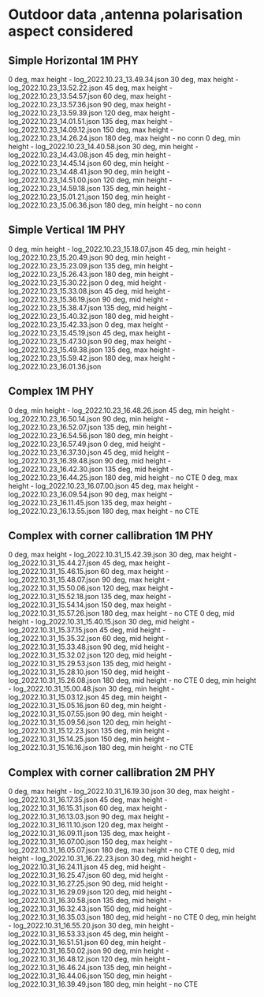 # Outdoor data ,antenna polarisation aspect considered

## Simple Horizontal 1M PHY

0 deg, max height - log_2022.10.23_13.49.34.json
30 deg, max height - log_2022.10.23_13.52.22.json
45 deg, max height - log_2022.10.23_13.54.57.json
60 deg, max height - log_2022.10.23_13.57.36.json
90 deg, max height - log_2022.10.23_13.59.39.json
120 deg, max height - log_2022.10.23_14.01.51.json
135 deg, max height - log_2022.10.23_14.09.12.json
150 deg, max height - log_2022.10.23_14.26.24.json
180 deg, max height - no conn
0 deg, min height - log_2022.10.23_14.40.58.json
30 deg, min height - log_2022.10.23_14.43.08.json
45 deg, min height - log_2022.10.23_14.45.14.json
60 deg, min height - log_2022.10.23_14.48.41.json
90 deg, min height - log_2022.10.23_14.51.00.json
120 deg, min height - log_2022.10.23_14.59.18.json
135 deg, min height - log_2022.10.23_15.01.21.json
150 deg, min height - log_2022.10.23_15.06.36.json
180 deg, min height - no conn

## Simple Vertical 1M PHY

0 deg, min height - log_2022.10.23_15.18.07.json
45 deg, min height - log_2022.10.23_15.20.49.json
90 deg, min height - log_2022.10.23_15.23.09.json
135 deg, min height - log_2022.10.23_15.26.43.json
180 deg, min height - log_2022.10.23_15.30.22.json
0 deg, mid height - log_2022.10.23_15.33.08.json
45 deg, mid height - log_2022.10.23_15.36.19.json
90 deg, mid height - log_2022.10.23_15.38.47.json
135 deg, mid height - log_2022.10.23_15.40.32.json
180 deg, mid height - log_2022.10.23_15.42.33.json
0 deg, max height - log_2022.10.23_15.45.19.json
45 deg, max height - log_2022.10.23_15.47.30.json
90 deg, max height - log_2022.10.23_15.49.38.json
135 deg, max height - log_2022.10.23_15.59.42.json
180 deg, max height - log_2022.10.23_16.01.36.json

## Complex 1M PHY

0 deg, min height - log_2022.10.23_16.48.26.json
45 deg, min height - log_2022.10.23_16.50.14.json
90 deg, min height - log_2022.10.23_16.52.07.json
135 deg, min height - log_2022.10.23_16.54.56.json
180 deg, min height - log_2022.10.23_16.57.49.json
0 deg, mid height - log_2022.10.23_16.37.30.json
45 deg, mid height - log_2022.10.23_16.39.48.json
90 deg, mid height - log_2022.10.23_16.42.30.json
135 deg, mid height - log_2022.10.23_16.44.25.json
180 deg, mid height - no CTE
0 deg, max height - log_2022.10.23_16.07.00.json
45 deg, max height - log_2022.10.23_16.09.54.json
90 deg, max height - log_2022.10.23_16.11.45.json
135 deg, max height - log_2022.10.23_16.13.55.json
180 deg, max height - no CTE

## Complex with corner callibration 1M PHY

0 deg, max height - log_2022.10.31_15.42.39.json
30 deg, max height - log_2022.10.31_15.44.27.json
45 deg, max height - log_2022.10.31_15.46.15.json
60 deg, max height - log_2022.10.31_15.48.07.json
90 deg, max height - log_2022.10.31_15.50.06.json
120 deg, max height - log_2022.10.31_15.52.18.json
135 deg, max height - log_2022.10.31_15.54.14.json
150 deg, max height - log_2022.10.31_15.57.26.json
180 deg, max height - no CTE
0 deg, mid height - log_2022.10.31_15.40.15.json
30 deg, mid height - log_2022.10.31_15.37.15.json
45 deg, mid height - log_2022.10.31_15.35.32.json
60 deg, mid height - log_2022.10.31_15.33.48.json
90 deg, mid height - log_2022.10.31_15.32.02.json
120 deg, mid height - log_2022.10.31_15.29.53.json
135 deg, mid height - log_2022.10.31_15.28.10.json
150 deg, mid height - log_2022.10.31_15.26.08.json
180 deg, mid height - no CTE
0 deg, min height - log_2022.10.31_15.00.48.json
30 deg, min height - log_2022.10.31_15.03.12.json
45 deg, min height - log_2022.10.31_15.05.16.json
60 deg, min height - log_2022.10.31_15.07.55.json
90 deg, min height - log_2022.10.31_15.09.56.json
120 deg, min height - log_2022.10.31_15.12.23.json
135 deg, min height - log_2022.10.31_15.14.25.json
150 deg, min height - log_2022.10.31_15.16.16.json
180 deg, min height - no CTE

## Complex with corner callibration 2M PHY

0 deg, max height - log_2022.10.31_16.19.30.json
30 deg, max height - log_2022.10.31_16.17.35.json
45 deg, max height - log_2022.10.31_16.15.31.json
60 deg, max height - log_2022.10.31_16.13.03.json
90 deg, max height - log_2022.10.31_16.11.10.json
120 deg, max height - log_2022.10.31_16.09.11.json
135 deg, max height - log_2022.10.31_16.07.00.json
150 deg, max height - log_2022.10.31_16.05.07.json
180 deg, max height - no CTE
0 deg, mid height - log_2022.10.31_16.22.23.json
30 deg, mid height - log_2022.10.31_16.24.11.json
45 deg, mid height - log_2022.10.31_16.25.47.json
60 deg, mid height - log_2022.10.31_16.27.25.json
90 deg, mid height - log_2022.10.31_16.29.09.json
120 deg, mid height - log_2022.10.31_16.30.58.json
135 deg, mid height - log_2022.10.31_16.32.43.json
150 deg, mid height - log_2022.10.31_16.35.03.json
180 deg, mid height - no CTE
0 deg, min height - log_2022.10.31_16.55.20.json
30 deg, min height - log_2022.10.31_16.53.33.json
45 deg, min height - log_2022.10.31_16.51.51.json
60 deg, min height - log_2022.10.31_16.50.02.json
90 deg, min height - log_2022.10.31_16.48.12.json
120 deg, min height - log_2022.10.31_16.46.24.json
135 deg, min height - log_2022.10.31_16.44.06.json
150 deg, min height - log_2022.10.31_16.39.49.json
180 deg, min height - no CTE
